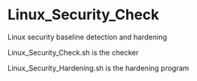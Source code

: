 # Linux_Security_Check

Linux security baseline detection and hardening

Linux_Security_Check.sh is the checker

Linux_Security_Hardening.sh is the hardening program
